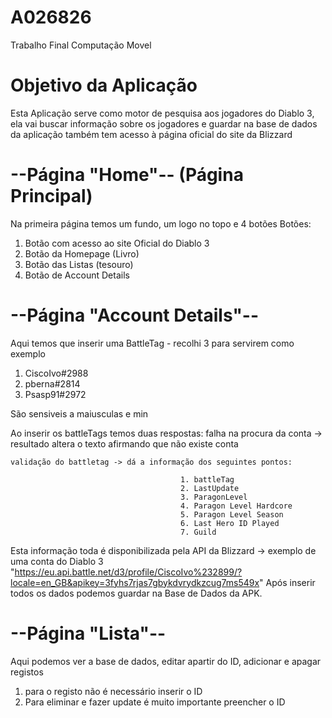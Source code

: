 # A026826

Trabalho Final Computação Movel

# Objetivo da Aplicação 

Esta Aplicação serve como motor de pesquisa aos jogadores do Diablo 3, ela vai buscar informação sobre os jogadores e guardar na base de dados da aplicação
também tem acesso à página oficial do site da Blizzard

# --Página "Home"-- (Página Principal)

Na primeira página temos um fundo, um logo no topo e 4 botões
Botões:
  1. Botão com acesso ao site Oficial do Diablo 3
  2. Botão da Homepage (Livro)
  3. Botão das Listas (tesouro)
  4. Botão de Account Details

# --Página "Account Details"--
 Aqui temos que inserir uma BattleTag - recolhi 3 para servirem como exemplo
  1. CiscoIvo#2988
  2. pberna#2814
  3. Psasp91#2972
  
  São sensiveis a maiusculas e min
  
  Ao inserir os battleTags temos duas respostas:
    falha na procura da conta -> resultado altera o texto afirmando que não existe conta
    
    
    validação do battletag -> dá a informação dos seguintes pontos:
    
                                          1. battleTag
                                          2. LastUpdate
                                          3. ParagonLevel
                                          4. Paragon Level Hardcore
                                          5. Paragon Level Season
                                          6. Last Hero ID Played
                                          7. Guild
Esta informação toda é disponibilizada pela API da Blizzard -> exemplo de uma conta do Diablo 3 "https://eu.api.battle.net/d3/profile/CiscoIvo%232899/?locale=en_GB&apikey=3fyhs7rjas7gbykdvrydkzcug7ms549x"
Após inserir todos os dados podemos guardar na Base de Dados da APK.

# --Página "Lista"--

Aqui podemos ver a base de dados, editar apartir do ID, adicionar e apagar registos

1. para o registo não é necessário inserir o ID
2. Para eliminar e fazer update é muito importante preencher o ID

